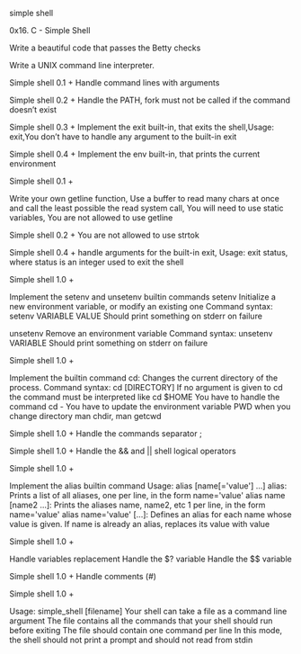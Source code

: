simple shell

0x16. C - Simple Shell

Write a beautiful code that passes the Betty checks

Write a UNIX command line interpreter.

Simple shell 0.1 + Handle command lines with arguments

Simple shell 0.2 + Handle the PATH, fork must not be called if the command doesn’t exist

Simple shell 0.3 + Implement the exit built-in, that exits the shell,Usage: exit,You don’t have to handle any argument to the built-in exit

Simple shell 0.4 + Implement the env built-in, that prints the current environment

Simple shell 0.1 +

Write your own getline function, Use a buffer to read many chars at once and call the least possible the read system call, You will need to use static variables, You are not allowed to use getline

Simple shell 0.2 + You are not allowed to use strtok

Simple shell 0.4 + handle arguments for the built-in exit, Usage: exit status, where status is an integer used to exit the shell

Simple shell 1.0 +

Implement the setenv and unsetenv builtin commands
setenv
Initialize a new environment variable, or modify an existing one
Command syntax: setenv VARIABLE VALUE
Should print something on stderr on failure

unsetenv
Remove an environment variable
Command syntax: unsetenv VARIABLE
Should print something on stderr on failure

Simple shell 1.0 +

Implement the builtin command cd:
Changes the current directory of the process.
Command syntax: cd [DIRECTORY]
If no argument is given to cd the command must be interpreted like cd $HOME
You have to handle the command cd -
You have to update the environment variable PWD when you change directory
man chdir, man getcwd

Simple shell 1.0 +
Handle the commands separator ;

Simple shell 1.0 +
Handle the && and || shell logical operators

Simple shell 1.0 +

Implement the alias builtin command
Usage: alias [name[='value'] ...]
alias: Prints a list of all aliases, one per line, in the form name='value'
alias name [name2 ...]: Prints the aliases name, name2, etc 1 per line, in the form name='value'
alias name='value' [...]: Defines an alias for each name whose value is given. If name is already an alias, replaces its value with value

Simple shell 1.0 +

Handle variables replacement
Handle the $? variable
Handle the $$ variable

Simple shell 1.0 +
Handle comments (#)

Simple shell 1.0 +

Usage: simple_shell [filename]
Your shell can take a file as a command line argument
The file contains all the commands that your shell should run before exiting
The file should contain one command per line
In this mode, the shell should not print a prompt and should not read from stdin
